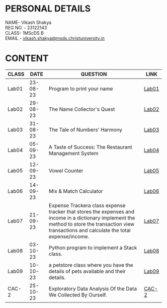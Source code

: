 
# PERSONAL DETAILS
NAME- Vikash Shakya  
REG NO. - 23122143  
CLASS- 1MScDS B  
EMAIL - vikash.shakya@msds.christuniversity.in

# CONTENT

|CLASS|DATE|QUESTION|LINK|
|-----|----------|----------------------------------------|-------------------------------|
|Lab01|23-08-23|Program to print your name|[Lab01](https://github.com/vikashshakya1/MScDSB-MDS171-23122143-Vikash/blob/main/lab01.ipynb)|
|Lab02|29-08-23|The Name Collector's Quest|[Lab02](https://github.com/vikashshakya1/MScDSB-MDS171-23122143-Vikash/blob/main/Lab02.ipynb)|
|Lab03|31-08-23|The Tale of Numbers' Harmony|[Lab03](https://github.com/vikashshakya1/MScDSB-MDS171-23122143-Vikash/blob/main/Lab03.ipynb) |
|Lab04|05-09-23|A Taste of Success: The Restaurant Management System| [Lab04](https://github.com/vikashshakya1/MScDSB-MDS171-23122143-Vikash/blob/main/Lab04.ipynb) |
|Lab05|12-09-23|Vowel Counter|[Lab05](https://github.com/vikashshakya1/MScDSB-MDS171-23122143-Vikash/blob/main/Lab05.ipynb) |
|Lab06|14-09-23|Mix & Match Calculator|[Lab06](https://github.com/vikashshakya1/MScDSB-MDS171-23122143-Vikash/blob/main/Lab06.ipynb) |
|Lab07|21-09-23|Expense Trackera class expense tracker that stores the expenses and income in a dictionary implement the method to store the transaction view transactions and calculate the total expense/income.|[Lab07](https://github.com/vikashshakya1/MScDSB-MDS171-23122143-Vikash.git)|
|Lab08|03-10-23|Python program to implement a Stack class.|[Lab08](https://github.com/vikashshakya1/MScDSB-MDS171-23122143-Vikash.git)|
|Lab09|10-10-23|a petstore class where you have the details of pets available and their details.|[Lab09](https://github.com/vikashshakya1/MScDSB-MDS171-23122143-Vikash.git)|
|CAC-2|25-10-23|Exploratory Data Analysis Of the Data We Collected By Ourself.|[CAC-2](https://github.com/vikashshakya1/MScDSB-MDS171-23122143-Vikash/tree/main/CAC)|